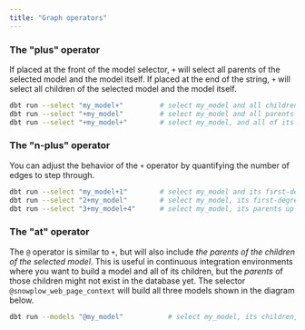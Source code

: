 ```yaml
---
title: "Graph operators"
---
```


### The "plus" operator
If placed at the front of the model selector, `+` will select all parents of the selected model and the model itself. If placed at the end of the string, `+` will select all children of the selected model and the model itself.


   ```bash
dbt run --select "my_model+"         # select my_model and all children
dbt run --select "+my_model"         # select my_model and all parents
dbt run --select "+my_model+"        # select my_model, and all of its parents and children
  ```


### The "n-plus" operator

You can adjust the behavior of the `+` operator by quantifying the number of edges
to step through.


  ```bash
dbt run --select "my_model+1"        # select my_model and its first-degree children
dbt run --select "2+my_model"        # select my_model, its first-degree parents, and its second-degree parents ("grandparents")
dbt run --select "3+my_model+4"      # select my_model, its parents up to the 3rd degree, and its children down to the 4th degree
  ```


### The "at" operator
The `@` operator is similar to `+`, but will also include _the parents of the children of the selected model_. This is useful in continuous integration environments where you want to build a model and all of its children, but the _parents_ of those children might not exist in the database yet. The selector `@snowplow_web_page_context` will build all three models shown in the diagram below.

<Lightbox src="/img/docs/running-a-dbt-project/command-line-interface/1643e30-Screen_Shot_2019-03-11_at_7.18.20_PM.png" title="@snowplow_web_page_context will select all of the models shown here"/>

```bash
dbt run --models "@my_model"           # select my_model, its children, and the parents of its children. single quotes can also be used in the place of double quotes.
```
